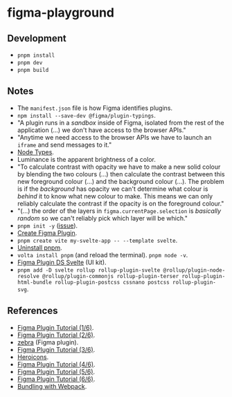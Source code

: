 # figma-playground

## Development

- `pnpm install`
- `pnpm dev`
- `pnpm build`

## Notes

- The `manifest.json` file is how Figma identifies plugins.
- `npm install --save-dev @figma/plugin-typings`.
- "A plugin runs in a _sandbox_ inside of Figma, isolated from the rest of the application (...) we don't have access to the browser APIs."
- "Anytime we need access to the browser APIs we have to launch an `iframe` and send messages to it."
- [Node Types](https://www.figma.com/plugin-docs/api/nodes/).
- Luminance is the apparent brightness of a color.
- "To calculate contrast with opacity we have to make a new solid colour by blending the two colours (...) then calculate the contrast between this new foreground colour (...) and the background colour (...). The problem is if the _background_ has opacity we can't determine what colour is _behind_ it to know what new colour to make. This means we can only reliably calculate the contrast if the opacity is on the foreground colour."
- "(...) the order of the layers in `figma.currentPage.selection` is _basically random_ so we can't reliably pick which layer will be which."
- `pnpm init -y` ([issue](https://github.com/pnpm/pnpm/issues/3505)).
- [Create Figma Plugin](https://yuanqing.github.io/create-figma-plugin/).
- `pnpm create vite my-svelte-app -- --template svelte`.
- [Uninstall pnpm](https://pnpm.io/uninstall).
- `volta install pnpm` (and reload the terminal). `pnpm node -v`.
- [Figma Plugin DS Svelte](https://github.com/thomas-lowry/figma-plugin-ds-svelte) (UI kit).
- `pnpm add -D svelte rollup rollup-plugin-svelte @rollup/plugin-node-resolve @rollup/plugin-commonjs rollup-plugin-terser rollup-plugin-html-bundle rollup-plugin-postcss cssnano postcss rollup-plugin-svg`.

## References

- [Figma Plugin Tutorial (1/6)](https://alcohollick.com/writing/figma-plugin-tutorial-1-6).
- [Figma Plugin Tutorial (2/6)](https://alcohollick.com/writing/figma-plugin-tutorial-2-6).
- [zebra](https://github.com/danhollick/zebra) (Figma plugin).
- [Figma Plugin Tutorial (3/6)](https://alcohollick.com/writing/figma-plugin-tutorial-3-6).
- [Heroicons](https://heroicons.com/).
- [Figma Plugin Tutorial (4/6)](https://alcohollick.com/writing/figma-plugin-tutorial-4-6).
- [Figma Plugin Tutorial (5/6)](https://alcohollick.com/writing/figma-plugin-tutorial-5-6).
- [Figma Plugin Tutorial (6/6)](https://alcohollick.com/writing/figma-plugin-tutorial-6-6).
- [Bundling with Webpack](https://www.figma.com/plugin-docs/bundling-webpack/).
